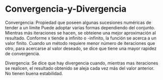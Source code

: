 # Convergencia-y-Divergencia

Convergencia: Propiedad que poseen algunas sucesiones numéricas de tender a un límite
Puede adoptar varias formas dependiendo del conjunto. Mientras más iteraciones se hacen, se obteiene una mejor aproximación al resultado. Conforme x tiende a infinito o -infinito, la función se acerca a un valor finito. 
Cuando un método requiere menor número de iteraciones que otro, para acercarse al valor deseado, se dice que tiene una mayor rapidez de convergencia.

Divergencia: Se dice que hay divergencia cuando, mientras mas iteraciones se realicen, el resultado obtenido se aleja cada vez más del valor anterior. No tienen buena estabilidad.
